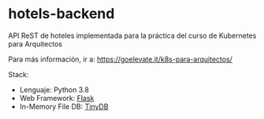 # hotels-backend
API ReST de hoteles implementada para la práctica del curso de Kubernetes para Arquitectos

Para más información, ir a: https://goelevate.it/k8s-para-arquitectos/

Stack:
- Lenguaje: Python 3.8
- Web Framework: [Flask](https://flask.palletsprojects.com/en/1.1.x/quickstart/)
- In-Memory File DB: [TinyDB](https://tinydb.readthedocs.io/)